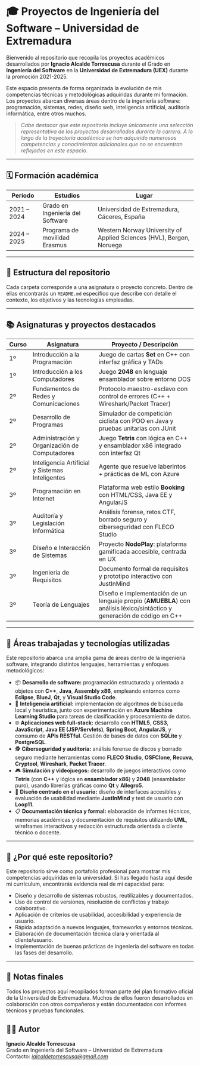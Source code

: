 # 🎓 Proyectos de Ingeniería del Software – Universidad de Extremadura

Bienvenido al repositorio que recopila los proyectos académicos desarrollados por **Ignacio Alcalde Torrescusa** durante el Grado en **Ingeniería del Software** en la **Universidad de Extremadura (UEX)** durante la promoción 2021-2025.

Este espacio presenta de forma organizada la evolución de mis competencias técnicas y metodológicas adquiridas durante mi formación. Los proyectos abarcan diversas áreas dentro de la ingeniería software: programación, sistemas, redes, diseño web, inteligencia artificial, auditoría informática, entre otros muchos.

> *Cabe destacar que este repositorio incluye únicamente una selección representativa de los proyectos desarrollados durante la carrera. A lo largo de la trayectoria académica se han adquirido numerosas competencias y conocimientos adicionales que no se encuentran reflejados en este espacio.*

---

## 🗓️ Formación académica

| Periodo        | Estudios                                        | Lugar                                              |
|----------------|------------------------------------------------|---------------------------------------------------|
| 2021 – 2024    | Grado en Ingeniería del Software                | Universidad de Extremadura, Cáceres, España       |
| 2024 – 2025    | Programa de movilidad Erasmus                    | Western Norway University of Applied Sciences (HVL), Bergen, Noruega |

---

## 🧭 Estructura del repositorio

Cada carpeta corresponde a una asignatura o proyecto concreto. Dentro de ellas encontrarás un `README.md` específico que describe con detalle el contexto, los objetivos y las tecnologías empleadas.

---

## 📚 Asignaturas y proyectos destacados

| Curso | Asignatura                                      | Proyecto / Descripción                                                                 |
|-------|------------------------------------------------|------------------------------------------------------------------------------------------|
| 1º    | Introducción a la Programación                 | Juego de cartas **Set** en C++ con interfaz gráfica y TADs                              |
| 1º    | Introducción a los Computadores                | Juego **2048** en lenguaje ensamblador sobre entorno DOS                                |
| 2º    | Fundamentos de Redes y Comunicaciones          | Protocolo maestro-esclavo con control de errores (C++ + Wireshark/Packet Tracer)       |
| 2º    | Desarrollo de Programas                        | Simulador de competición ciclista con POO en Java y pruebas unitarias con JUnit        |
| 2º    | Administración y Organización de Computadores  | Juego **Tetris** con lógica en C++ y ensamblador x86 integrado con interfaz Qt         |
| 2º    | Inteligencia Artificial y Sistemas Inteligentes| Agente que resuelve laberintos + prácticas de ML con Azure                             |
| 3º    | Programación en Internet                       | Plataforma web estilo **Booking** con HTML/CSS, Java EE y AngularJS                    |
| 3º    | Auditoría y Legislación Informática            | Análisis forense, retos CTF, borrado seguro y ciberseguridad con FLECO Studio          |
| 3º    | Diseño e Interacción de Sistemas               | Proyecto **NodoPlay**: plataforma gamificada accesible, centrada en UX                 |
| 3º    | Ingeniería de Requisitos                       | Documento formal de requisitos y prototipo interactivo con JustInMind                  |
| 3º    | Teoría de Lenguajes                            | Diseño e implementación de un lenguaje propio (**AMUEBLA**) con análisis léxico/sintáctico y generación de código en C++ |

---

## 🧰 Áreas trabajadas y tecnologías utilizadas

Este repositorio abarca una amplia gama de áreas dentro de la ingeniería software, integrando distintos lenguajes, herramientas y enfoques metodológicos:

- 📦 **Desarrollo de software:** programación estructurada y orientada a objetos con **C++**, **Java**, **Assembly x86**, empleando entornos como **Eclipse**, **BlueJ**, **Qt**, y **Visual Studio Code**.
- 🤖 **Inteligencia artificial:** implementación de algoritmos de búsqueda local y heurística, junto con experimentación en **Azure Machine Learning Studio** para tareas de clasificación y procesamiento de datos.
- 🌐 **Aplicaciones web full-stack:** desarrollo con **HTML5**, **CSS3**, **JavaScript**, **Java EE (JSP/Servlets)**, **Spring Boot**, **AngularJS**, y consumo de **APIs RESTful**. Gestión de bases de datos con **SQLite** y **PostgreSQL**.
- 🕵️ **Ciberseguridad y auditoría:** análisis forense de discos y borrado seguro mediante herramientas como **FLECO Studio**, **OSFClone**, **Recuva**, **Cryptool**, **Wireshark**, **Packet Tracer**.
- 🎮 **Simulación y videojuegos:** desarrollo de juegos interactivos como **Tetris** (con **C++** y lógica en **ensamblador x86**) y **2048** (ensamblador puro), usando librerías gráficas como **Qt** y **Allegro5**.
- 👥 **Diseño centrado en el usuario:** diseño de interfaces accesibles y evaluación de usabilidad mediante **JustInMind** y test de usuario con **Loop11**.
- 📋 **Documentación técnica y formal:** elaboración de informes técnicos, memorias académicas y documentación de requisitos utilizando **UML**, wireframes interactivos y redacción estructurada orientada a cliente técnico o docente.

---

## 🚀 ¿Por qué este repositorio?

Este repositorio sirve como portafolio profesional para mostrar mis competencias adquiridas en la universidad. Si has llegado hasta aquí desde mi currículum, encontrarás evidencia real de mi capacidad para:

- Diseño y desarrollo de sistemas robustos, reutilizables y documentados.  
- Uso de control de versiones, resolución de conflictos y trabajo colaborativo.  
- Aplicación de criterios de usabilidad, accesibilidad y experiencia de usuario.  
- Rápida adaptación a nuevos lenguajes, frameworks y entornos técnicos.  
- Elaboración de documentación técnica clara y orientada al cliente/usuario.  
- Implementación de buenas prácticas de ingeniería del software en todas las fases del desarrollo.

---

## 📌 Notas finales

Todos los proyectos aquí recopilados forman parte del plan formativo oficial de la Universidad de Extremadura. Muchos de ellos fueron desarrollados en colaboración con otros compañeros y están documentados con informes técnicos y pruebas funcionales.

## 👨‍💻 Autor

**Ignacio Alcalde Torrescusa**  
Grado en Ingeniería del Software – Universidad de Extremadura  
Contacto: *ialcaldetorrescusa@gmail.com*

